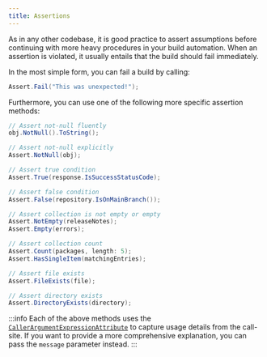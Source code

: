 ```yaml
---
title: Assertions
---
```


As in any other codebase, it is good practice to assert assumptions before continuing with more heavy procedures in your build automation. When an assertion is violated, it usually entails that the build should fail immediately.

In the most simple form, you can fail a build by calling:

```csharp
Assert.Fail("This was unexpected!");
```

Furthermore, you can use one of the following more specific assertion methods:

<Tabs groupId="logging">
  <TabItem value="nullness" label="Nullness" default>

```csharp
// Assert not-null fluently
obj.NotNull().ToString();

// Assert not-null explicitly
Assert.NotNull(obj);
```

  </TabItem>
  <TabItem value="conditions" label="Conditions">

```csharp
// Assert true condition
Assert.True(response.IsSuccessStatusCode);

// Assert false condition
Assert.False(repository.IsOnMainBranch());
```

  </TabItem>
  <TabItem value="collections" label="Collections">

```csharp
// Assert collection is not empty or empty
Assert.NotEmpty(releaseNotes);
Assert.Empty(errors);

// Assert collection count
Assert.Count(packages, length: 5);
Assert.HasSingleItem(matchingEntries);
```

  </TabItem>
  <TabItem value="files-directories" label="Files &amp; Directories">

```csharp
// Assert file exists
Assert.FileExists(file);

// Assert directory exists
Assert.DirectoryExists(directory);
```

  </TabItem>
</Tabs>

:::info
Each of the above methods uses the [`CallerArgumentExpressionAttribute`](https://docs.microsoft.com/en-us/dotnet/csharp/language-reference/proposals/csharp-10.0/caller-argument-expression) to capture usage details from the call-site. If you want to provide a more comprehensive explanation, you can pass the `message` parameter instead.
:::
